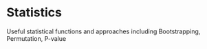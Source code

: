 # Statistics
Useful statistical functions and approaches including 
Bootstrapping, Permutation, P-value
